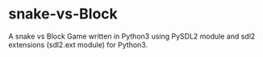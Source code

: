 # snake-vs-Block

A snake vs Block Game written in Python3 using PySDL2 module and sdl2 extensions (sdl2.ext module) for Python3.